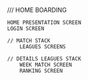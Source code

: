

/// HOME BOARDING

    HOME PRESENTATION SCREEN
    LOGIN SCREEN

    // MATCH STACK 
        LEAGUES SCREENS

    // DETAILS LEAGUES STACK
        WEEK MATCH SCREEN
        RANKING SCREEN